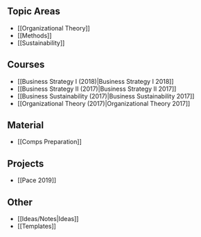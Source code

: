 ## Topic Areas
* [[Organizational Theory]]
* [[Methods]]
* [[Sustainability]]

## Courses
* [[Business Strategy I (2018)|Business Strategy I 2018]]
* [[Business Strategy II (2017)|Business Strategy II 2017]]
* [[Business Sustainability (2017)|Business Sustainability 2017]]
* [[Organizational Theory (2017)|Organizational Theory 2017]]

## Material
* [[Comps Preparation]]

## Projects
* [[Pace 2019]]

## Other
* [[Ideas/Notes|Ideas]]
* [[Templates]]